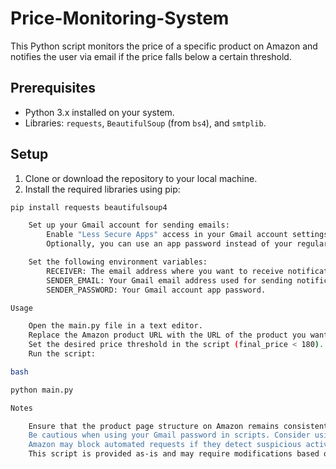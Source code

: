 # Price-Monitoring-System
This Python script monitors the price of a specific product on Amazon and notifies the user via email if the price falls below a certain threshold.

## Prerequisites

- Python 3.x installed on your system.
- Libraries: `requests`, `BeautifulSoup` (from `bs4`), and `smtplib`.

## Setup

1. Clone or download the repository to your local machine.
2. Install the required libraries using pip:

```bash
pip install requests beautifulsoup4

    Set up your Gmail account for sending emails:
        Enable "Less Secure Apps" access in your Gmail account settings.
        Optionally, you can use an app password instead of your regular Gmail password for added security.

    Set the following environment variables:
        RECEIVER: The email address where you want to receive notifications.
        SENDER_EMAIL: Your Gmail email address used for sending notifications.
        SENDER_PASSWORD: Your Gmail account app password.

Usage

    Open the main.py file in a text editor.
    Replace the Amazon product URL with the URL of the product you want to monitor.
    Set the desired price threshold in the script (final_price < 180).
    Run the script:

bash

python main.py

Notes

    Ensure that the product page structure on Amazon remains consistent with the code's assumptions.
    Be cautious when using your Gmail password in scripts. Consider using app passwords for increased security.
    Amazon may block automated requests if they detect suspicious activity. Use responsibly and consider Amazon's terms of service.
    This script is provided as-is and may require modifications based on your specific use case.
